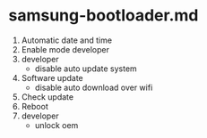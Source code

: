 # samsung-bootloader.md
1. Automatic date and time
2. Enable mode developer
3. developer
   - disable auto update system
4. Software update
   - disable auto download over wifi
5. Check update
6. Reboot
6. developer
   - unlock oem
